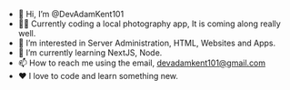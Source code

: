 - 👋 Hi, I’m @DevAdamKent101
- 👨‍💻 Currently coding a local photography app, It is coming along really well.
- 👀 I’m interested in Server Administration, HTML, Websites and Apps. 
- 🌱 I’m currently learning NextJS, Node. 
- 📫 How to reach me using the email, devadamkent101@gmail.com
- ❤️ I love to code and learn something new.
